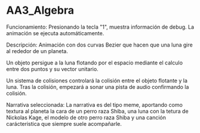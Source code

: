 # AA3_Algebra

Funcionamiento:
Presionando la tecla "1", muestra información de debug.
La animación se ejecuta automáticamente.

Descripción:
Animación con dos curvas Bezier que hacen que una luna gire al rededor de un planeta.

Un objeto persigue a la luna flotando por el espacio mediante el calculo entre dos puntos y su vector unitario.

Un sistema de colisiones controlará la colisión entre el objeto flotante y la luna. Tras la colisión, empezará a sonar una pista de audio confirmando la colisión.

Narrativa seleccionada:
La narrativa es del tipo meme, aportando como textura al planeta la cara de un perro raza Shiba, una luna con la tetura de Nickolas Kage, el modelo de otro perro raza Shiba y una canción carácteristica que siempre suele acompañarle.
